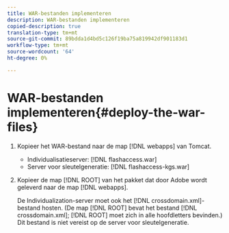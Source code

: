 ```yaml
---
title: WAR-bestanden implementeren
description: WAR-bestanden implementeren
copied-description: true
translation-type: tm+mt
source-git-commit: 89bdda1d4bd5c126f19ba75a819942df901183d1
workflow-type: tm+mt
source-wordcount: '64'
ht-degree: 0%

---
```



# WAR-bestanden implementeren{#deploy-the-war-files}

1. Kopieer het WAR-bestand naar de map [!DNL webapps] van Tomcat.

   * Individualisatieserver: [!DNL flashaccess.war]
   * Server voor sleutelgeneratie: [!DNL flashaccess-kgs.war]

1. Kopieer de map [!DNL ROOT] van het pakket dat door Adobe wordt geleverd naar de map [!DNL webapps].

   De Individualization-server moet ook het [!DNL crossdomain.xml]-bestand hosten. (De map [!DNL ROOT] bevat het bestand [!DNL crossdomain.xml]; [!DNL ROOT] moet zich in alle hoofdletters bevinden.) Dit bestand is niet vereist op de server voor sleutelgeneratie.

